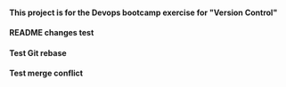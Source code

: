 #### This project is for the Devops bootcamp exercise for "Version Control" 
#### README changes test
#### Test Git rebase
#### Test merge conflict
